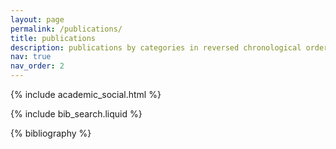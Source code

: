 ```yaml
---
layout: page
permalink: /publications/
title: publications
description: publications by categories in reversed chronological order. generated by jekyll-scholar.
nav: true
nav_order: 2
---
```


<div class="academic_social contact-icons">
{% include academic_social.html %}
</div>


<!-- _pages/publications.md -->

<!-- Bibsearch Feature -->

{% include bib_search.liquid %}

<div class="publications">

{% bibliography %}

</div>
